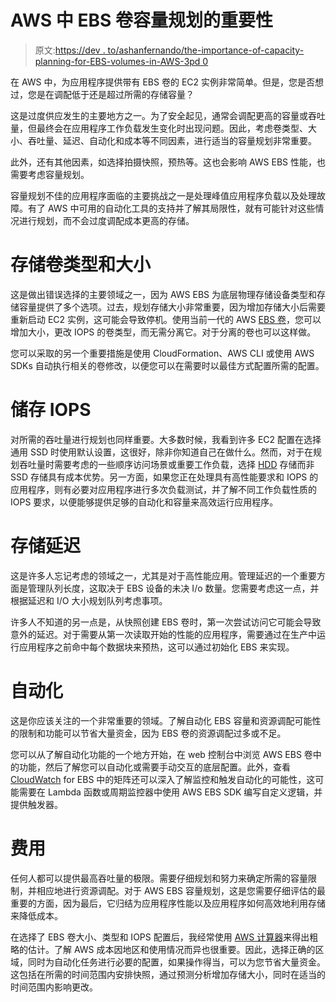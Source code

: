 # AWS 中 EBS 卷容量规划的重要性

> 原文:[https://dev . to/ashanfernando/the-importance-of-capacity-planning-for-EBS-volumes-in-AWS-3pd 0](https://dev.to/ashanfernando/the-importance-of-capacity-planning-for-ebs-volumes-in-aws-3pd0)

在 AWS 中，为应用程序提供带有 EBS 卷的 EC2 实例非常简单。但是，您是否想过，您是在调配低于还是超过所需的存储容量？

这是过度供应发生的主要地方之一。为了安全起见，通常会调配更高的容量或吞吐量，但最终会在应用程序工作负载发生变化时出现问题。因此，考虑卷类型、大小、吞吐量、延迟、自动化和成本等不同因素，进行适当的容量规划非常重要。

此外，还有其他因素，如选择拍摄快照，预热等。这也会影响 AWS EBS 性能，也需要考虑容量规划。

容量规划不佳的应用程序面临的主要挑战之一是处理峰值应用程序负载以及处理故障。有了 AWS 中可用的自动化工具的支持并了解其局限性，就有可能针对这些情况进行规划，而不会过度调配成本更高的存储。

# [](#storage-volume-type-and-size)存储卷类型和大小

这是做出错误选择的主要领域之一，因为 AWS EBS 为底层物理存储设备类型和存储容量提供了多个选项。过去，规划存储大小非常重要，因为增加存储大小后需要重新启动 EC2 实例，这可能会导致停机。使用当前一代的 AWS [EBS 卷](https://n2ws.com/how-to-guides/how-to-increase-the-size-of-an-aws-ebs-cloud-volume-attached-to-a-linux-machine.html)，您可以增加大小，更改 IOPS 的卷类型，而无需分离它。对于分离的卷也可以这样做。

您可以采取的另一个重要措施是使用 CloudFormation、AWS CLI 或使用 AWS SDKs 自动执行相关的卷修改，以便您可以在需要时以最佳方式配置所需的配置。

# [](#storage-iops)储存 IOPS

对所需的吞吐量进行规划也同样重要。大多数时候，我看到许多 EC2 配置在选择通用 SSD 时使用默认设置，这很好，除非你知道自己在做什么。然而，对于在规划吞吐量时需要考虑的一些顺序访问场景或重要工作负载，选择 [HDD](https://en.wikipedia.org/wiki/Hard_disk_drive) 存储而非 SSD 存储具有成本优势。另一方面，如果您正在处理具有高性能要求和 IOPS 的应用程序，则有必要对应用程序进行多次负载测试，并了解不同工作负载性质的 IOPS 要求，以便能够提供足够的自动化和容量来高效运行应用程序。

# [](#storage-latency)存储延迟

这是许多人忘记考虑的领域之一，尤其是对于高性能应用。管理延迟的一个重要方面是管理队列长度，这取决于 EBS 设备的未决 I/o 数量。您需要考虑这一点，并根据延迟和 I/O 大小规划队列考虑事项。

许多人不知道的另一点是，从快照创建 EBS 卷时，第一次尝试访问它可能会导致意外的延迟。对于需要从第一次读取开始的性能的应用程序，需要通过在生产中运行应用程序之前命中每个数据块来预热，这可以通过初始化 EBS 来实现。

# [](#automation)自动化

这是你应该关注的一个非常重要的领域。了解自动化 EBS 容量和资源调配可能性的限制和功能可以节省大量资金，因为 EBS 卷的资源调配过多或不足。

您可以从了解自动化功能的一个地方开始，在 web 控制台中浏览 AWS EBS 卷中的功能，然后了解您可以自动化或需要手动交互的底层配置。此外，查看 [CloudWatch](https://docs.aws.amazon.com/AmazonCloudWatch/latest/monitoring/WhatIsCloudWatch.html) for EBS 中的矩阵还可以深入了解监控和触发自动化的可能性，这可能需要在 Lambda 函数或周期监控器中使用 AWS EBS SDK 编写自定义逻辑，并提供触发器。

# [](#costs)费用

任何人都可以提供最高吞吐量的极限。需要仔细规划和努力来确定所需的容量限制，并相应地进行资源调配。对于 AWS EBS 容量规划，这是您需要仔细评估的最重要的方面，因为最后，它归结为应用程序性能以及应用程序如何高效地利用存储来降低成本。

在选择了 EBS 卷大小、类型和 IOPS 配置后，我经常使用 [AWS 计算器](https://calculator.s3.amazonaws.com/index.html)来得出粗略的估计。了解 AWS 成本因地区和使用情况而异也很重要。因此，选择正确的区域，同时为自动化任务进行必要的配置，如果操作得当，可以为您节省大量资金。这包括在所需的时间范围内安排快照，通过预测分析增加存储大小，同时在适当的时间范围内影响更改。